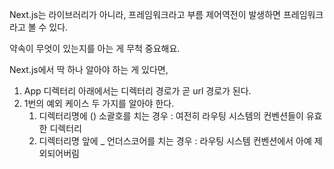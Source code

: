 Next.js는 라이브러리가 아니라, 프레임워크라고 부름
제어역전이 발생하면 프레임워크라고 볼 수 있다.

약속이 무엇이 있는지를 아는 게 무척 중요해요.

Next.js에서 딱 하나 알아야 하는 게 있다면,

1. App 디렉터리 아래에서는 디렉터리 경로가 곧 url 경로가 된다.
2. 1번의 예외 케이스 두 가지를 알아야 한다.
   1. 디렉터리명에 () 소괄호를 치는 경우 : 여전히 라우팅 시스템의 컨벤션들이 유효한 디렉터리
   2. 디렉터리명 앞에 \_ 언더스코어를 치는 경우 : 라우팅 시스템 컨벤션에서 아예 제외되어버림
